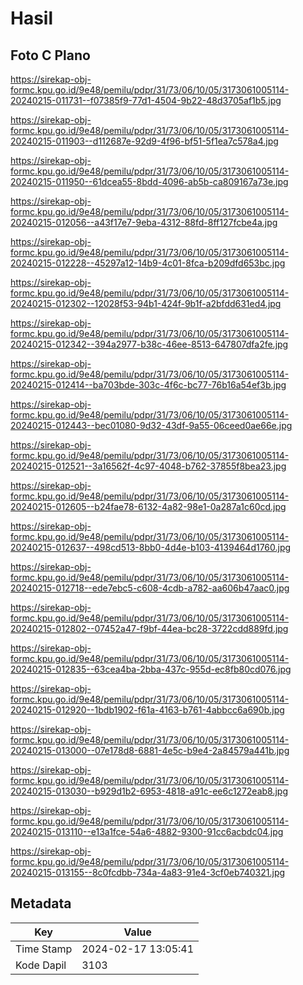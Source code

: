 # Hasil

## Foto C Plano

https://sirekap-obj-formc.kpu.go.id/9e48/pemilu/pdpr/31/73/06/10/05/3173061005114-20240215-011731--f07385f9-77d1-4504-9b22-48d3705af1b5.jpg

https://sirekap-obj-formc.kpu.go.id/9e48/pemilu/pdpr/31/73/06/10/05/3173061005114-20240215-011903--d112687e-92d9-4f96-bf51-5f1ea7c578a4.jpg

https://sirekap-obj-formc.kpu.go.id/9e48/pemilu/pdpr/31/73/06/10/05/3173061005114-20240215-011950--61dcea55-8bdd-4096-ab5b-ca809167a73e.jpg

https://sirekap-obj-formc.kpu.go.id/9e48/pemilu/pdpr/31/73/06/10/05/3173061005114-20240215-012056--a43f17e7-9eba-4312-88fd-8ff127fcbe4a.jpg

https://sirekap-obj-formc.kpu.go.id/9e48/pemilu/pdpr/31/73/06/10/05/3173061005114-20240215-012228--45297a12-14b9-4c01-8fca-b209dfd653bc.jpg

https://sirekap-obj-formc.kpu.go.id/9e48/pemilu/pdpr/31/73/06/10/05/3173061005114-20240215-012302--12028f53-94b1-424f-9b1f-a2bfdd631ed4.jpg

https://sirekap-obj-formc.kpu.go.id/9e48/pemilu/pdpr/31/73/06/10/05/3173061005114-20240215-012342--394a2977-b38c-46ee-8513-647807dfa2fe.jpg

https://sirekap-obj-formc.kpu.go.id/9e48/pemilu/pdpr/31/73/06/10/05/3173061005114-20240215-012414--ba703bde-303c-4f6c-bc77-76b16a54ef3b.jpg

https://sirekap-obj-formc.kpu.go.id/9e48/pemilu/pdpr/31/73/06/10/05/3173061005114-20240215-012443--bec01080-9d32-43df-9a55-06ceed0ae66e.jpg

https://sirekap-obj-formc.kpu.go.id/9e48/pemilu/pdpr/31/73/06/10/05/3173061005114-20240215-012521--3a16562f-4c97-4048-b762-37855f8bea23.jpg

https://sirekap-obj-formc.kpu.go.id/9e48/pemilu/pdpr/31/73/06/10/05/3173061005114-20240215-012605--b24fae78-6132-4a82-98e1-0a287a1c60cd.jpg

https://sirekap-obj-formc.kpu.go.id/9e48/pemilu/pdpr/31/73/06/10/05/3173061005114-20240215-012637--498cd513-8bb0-4d4e-b103-4139464d1760.jpg

https://sirekap-obj-formc.kpu.go.id/9e48/pemilu/pdpr/31/73/06/10/05/3173061005114-20240215-012718--ede7ebc5-c608-4cdb-a782-aa606b47aac0.jpg

https://sirekap-obj-formc.kpu.go.id/9e48/pemilu/pdpr/31/73/06/10/05/3173061005114-20240215-012802--07452a47-f9bf-44ea-bc28-3722cdd889fd.jpg

https://sirekap-obj-formc.kpu.go.id/9e48/pemilu/pdpr/31/73/06/10/05/3173061005114-20240215-012835--63cea4ba-2bba-437c-955d-ec8fb80cd076.jpg

https://sirekap-obj-formc.kpu.go.id/9e48/pemilu/pdpr/31/73/06/10/05/3173061005114-20240215-012920--1bdb1902-f61a-4163-b761-4abbcc6a690b.jpg

https://sirekap-obj-formc.kpu.go.id/9e48/pemilu/pdpr/31/73/06/10/05/3173061005114-20240215-013000--07e178d8-6881-4e5c-b9e4-2a84579a441b.jpg

https://sirekap-obj-formc.kpu.go.id/9e48/pemilu/pdpr/31/73/06/10/05/3173061005114-20240215-013030--b929d1b2-6953-4818-a91c-ee6c1272eab8.jpg

https://sirekap-obj-formc.kpu.go.id/9e48/pemilu/pdpr/31/73/06/10/05/3173061005114-20240215-013110--e13a1fce-54a6-4882-9300-91cc6acbdc04.jpg

https://sirekap-obj-formc.kpu.go.id/9e48/pemilu/pdpr/31/73/06/10/05/3173061005114-20240215-013155--8c0fcdbb-734a-4a83-91e4-3cf0eb740321.jpg


## Metadata

| Key        | Value               |
| ---------- | ------------------- |
| Time Stamp | 2024-02-17 13:05:41 |
| Kode Dapil | 3103                |




